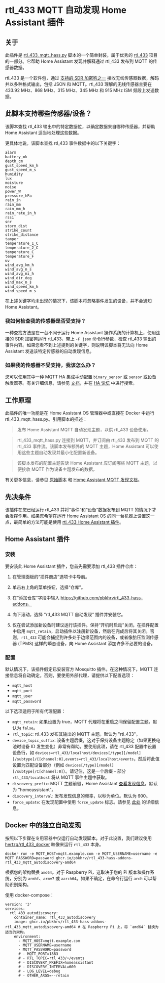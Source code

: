 # rtl_433 MQTT 自动发现 Home Assistant 插件

## 关于

此插件是 [rtl_433_mqtt_hass.py](https://github.com/merbanan/rtl_433/blob/a20cd1a62caa52dad97e4a99f8373b2fba3986d9/examples/rtl_433_mqtt_hass.py) 脚本的一个简单封装，属于优秀的 [rtl_433](https://github.com/merbanan/rtl_433) 项目的一部分。它帮助 Home Assistant 发现并解释通过 rtl_433 发布到 MQTT 的传感器数据。

rtl_433 是一个软件包，通过 [支持的 SDR 加密狗之一](https://triq.org/rtl_433/HARDWARE.html) 接收无线传感器数据，解码并以多种格式输出，包括 JSON 和 MQTT。rtl_433 理解的无线传感器主要在 433.92 MHz、868 MHz、315 MHz、345 MHz 和 915 MHz ISM 频段上发送数据。

## 此脚本支持哪些传感器/设备？

该脚本查找 rtl_433 输出中的特定数据位，以确定数据来自哪种传感器，并帮助 Home Assistant 适当地处理这些数据。

更具体地说，该脚本查找 rtl_433 事件数据中的以下关键字：
```
alarm
battery_ok
depth_cm
gust_speed_km_h
gust_speed_m_s
humidity
lux
moisture
noise
power_W
pressure_hPa
rain_in
rain_mm
rain_mm_h
rain_rate_in_h
rssi
snr
storm_dist
strike_count
strike_distance
tamper
temperature_1_C
temperature_2_C
temperature_C
temperature_F
uv
wind_avg_km_h
wind_avg_m_s
wind_avg_mi_h
wind_dir_deg
wind_max_m_s
wind_speed_km_h
wind_speed_m_s
```

在上述关键字均未出现的情况下，该脚本将忽略事件发生的设备，并不会通知 Home Assistant。

### 我如何检查我的传感器是否受支持？

一种查找方法是在一台不同于运行 Home Assistant 操作系统的计算机上，使用连接的 SDR 加密狗运行 rtl_433，带上 `-F json` 命令行参数，检查 rtl_433 输出的事件内容。如果您看不到上述提到的关键字，则说明该脚本将无法向 Home Assistant 发送该特定传感器的自动发现信息。

### 如果我的传感器不受支持，我该怎么办？

您可以使用其中一种 MQTT HA 集成手动配置 `binary_sensor` 或 `sensor` 或设备触发器等。有关详细信息，请参见 [文档](https://www.home-assistant.io/integrations/#search/mqtt)，并在 [HA 论坛](https://community.home-assistant.io/search?q=mqtt%20sensor) 中进行搜索。

## 工作原理

此插件的唯一功能是在 Home Assistant OS 管理器中或直接在 Docker 中运行 rtl_433_mqtt_hass.py。引用脚本的描述：

> 发布 Home Assistant MQTT 自动发现主题，以供 rtl_433 设备使用。

> rtl_433_mqtt_hass.py 连接到 MQTT，并订阅由 rtl_433 发布到 MQTT 的 rtl_433 事件流。该脚本发布额外的 MQTT 主题，Home Assistant 可以使用这些主题自动发现并最小化配置新设备。

> 该脚本发布的配置主题告诉 Home Assistant 应订阅哪些 MQTT 主题，以便接收 MQTT 作为设备主题发布的数据。

有关更多信息，请参见 [原始脚本](https://github.com/merbanan/rtl_433/blob/a20cd1a62caa52dad97e4a99f8373b2fba3986d9/examples/rtl_433_mqtt_hass.py) 和 [Home Assistant MQTT 发现文档](https://www.home-assistant.io/docs/mqtt/discovery/)。

## 先决条件

该插件在您已经运行 rtl_433 并将“事件”和“设备”数据发布到 MQTT 的情况下才会发挥作用。如果您希望在运行 Home Assistant OS 的同一台机器上设置这一点，最简单的方法可能是使用 [rtl_433 Home Assistant 插件](https://github.com/pbkhrv/rtl_433-hass-addons/tree/main/rtl_433)。

## Home Assistant 插件

### 安装

要安装此 Home Assistant 插件，您首先需要添加 rtl_433 插件仓库：

 1. 在管理面板的“插件商店”选项卡中导航。

 2. 单击右上角的菜单按钮，选择“仓库”。

 3. 在“添加仓库”字段中输入 https://github.com/pbkhrv/rtl_433-hass-addons。

 4. 向下滚动，选择 “rtl_433 MQTT 自动发现” 插件并安装它。

 5. 仅在尝试添加新设备时建议运行该插件。保持“开机时启动”关闭，在插件配置中启用 `mqtt_retain`，启动插件以注册新设备，然后在完成后将其关闭。否则，`rtl_433` 可能会捕捉到许多处于边缘范围内的设备，或者像胎压监测传感器 (TPMS) 这样的瞬态设备，向 Home Assistant 添加许多不必要的设备。

### 配置

默认情况下，该插件假定已安装官方 Mosquitto 插件。在这种情况下，MQTT 连接信息将自动确定。否则，要使用外部代理，请提供以下配置选项：

* `mqtt_host`
* `mqtt_port`
* `mqtt_user`
* `mqtt_password`

以下选项适用于所有代理配置：

* `mqtt_retain`: 如果设置为 true，MQTT 代理将在重启之间保留配置主题。默认为 `false`。
* `rtl_topic`: rtl_433 发布其输出的 MQTT 主题。默认为 "rtl_433"。
* `device_topic_suffix`: 设备主题后缀，这对于保持设备主题稳定（如果更换电池时设备 ID 发生变化）非常有帮助。要使用此项，请在 rtl_433 配置中设置设备行，如 `devices=rtl_433/localhost/devices[/type][/model][/subtype]/C[channel:0],events=rtl_433/localhost/events`，然后将此值设置为匹配设备部分（例如 `devices[/type][/model][/subtype]/C[channel:0]`）。请记住，这是一个后缀 - 部分 `rtl_433/localhost` 将从 MQTT 事件主题中获取。
* `discovery_prefix`: MQTT 主题前缀，Home Assistant [查看发现信息](https://www.home-assistant.io/docs/mqtt/discovery/#discovery_prefix)。默认为 "homeassistant"。
* `discovery_interval`: 发布发现信息的频率，以秒为单位。默认为 600。
* `force_update`: 在发现配置中使用 `force_update` 标志。请参见 [此处](https://www.home-assistant.io/integrations/sensor.mqtt/#force_update) 的详细信息。

## Docker 中的独立自动发现

按照以下步骤在专用容器中仅运行自动发现脚本。对于此设置，我们建议使用 [hertzg/rtl_433_docker](https://github.com/hertzg/rtl_433_docker) 映像来运行 `rtl_433` 本身。

```
docker run -e MQTT_HOST=mqtt.example.com -e MQTT_USERNAME=username -e MQTT_PASSWORD=password ghcr.io/pbkhrv/rtl_433-hass-addons-rtl_433_mqtt_autodiscovery-amd64
```

根据您的架构替换 `amd64`。对于 Raspberry Pi，这取决于您的 Pi 版本和操作系统，分别为 `armhf`、`armv7` 或 `aarch64`。如果不确定，在命令行运行 `arch` 可以帮助识别架构。

使用 docker-compose：

```
version: '3'
services:
  rtl_433_autodiscovery:
    container_name: rtl_433_autodiscovery
    image: ghcr.io/pbkhrv/rtl_433-hass-addons-rtl_433_mqtt_autodiscovery-amd64 # 在 Raspberry Pi 上，将 `amd64` 替换为适当的架构。
    environment:
      - MQTT_HOST=mqtt.example.com
      - MQTT_USERNAME=username
      - MQTT_PASSWORD=password
      # - MQTT_PORT=1883
      # - RTL_TOPIC=rtl_433/+/events
      # - DISCOVERY_PREFIX=homeassistant
      # - DISCOVERY_INTERVAL=600
      # - LOG_LEVEL=debug
      # - OTHER_ARGS=--retain